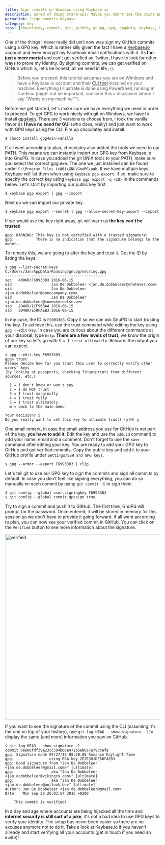 ```yaml
---
title: Sign commits on Windows using Keybase.io
description: Bored of doing stand-ups? Maybe you don't see the point anymore, or feel it's a waste of precious time. We took control by going down a different path.
permalink: /sign-commits-keybase
category: dev
tags: [chocolatey, commit, git, github, gnupg, gpg, gpg4win, keybase, keybase.io, powershell, sign, signature, signing, trusted, windows]
---
```


One of the things I never really did until now was sign my GitHub commits using a GPG key. Which is rather silly given the fact I have a <a href="https://www.keybase.io" target="_blank">Keybase.io</a> account and even encrypt my Facebook email notifications with it. As **I'm just a mere mortal** and can't get verified on Twitter, I have to look for other ways to prove my identity. By signing commits, we can get verified on GitHub which is, let's be honest, all we need in life ;-).

> Before you proceed, this tutorial assumes you are on Windows and have a Keybase.io account and their <a href="https://keybase.io/download"
                              target="_blank">CLI tool</a> installed on your machine. Everything I illustrate is done using PowerShell, running in ConEmu (might not be important, consider this a disclaimer where I say "Works on my machine™").

Before we get started, let's make sure we have everything we need in order to proceed. To get GPG to work nicely with git on Windows, we have to install <a href="https://www.gpg4win.org/" target="_blank">gpg4win</a>. There are 3 versions to choose from, I took the vanilla flavor as **I have no need for GUI** (who does, really) and just want to work with GPG keys using the CLI. Fire up chocolatey and install.

    $ choco install gpg4win-vanilla
    

If all went according to plan, chocolatey also added the tools we need to our PATH. This means we can instantly import our GPG key from Keybase.io into GnuPG. In case you added the git UNIX tools to your PATH, make sure you select the correct gpg.exe. The one we just installed can be found under `C:\Program Files (x86)\GNU\GnuPG\pub`. If we have multiple keys, Keybase will list them when using `keybase pgp export`. If so, make sure to specify the correct key using `keybase pgp export -q <ID>` in the commands below. Let's start by importing our public key first.

    $ keybase pgp export | gpg --import
    

Next up we can import our private key.

    $ keybase pgp export --secret | gpg --allow-secret-key-import --import
    

If we would use the key right away, git will warn us **the key can't be trusted**.

    gpg: WARNING: This key is not certified with a trusted signature!
    gpg:          There is no indication that the signature belongs to the owner.
    

To remedy this, we are going to alter the key and trust it. Get the ID by listing the keys.

    $ gpg --list-secret-keys
    C:/Users/Jan/AppData/Roaming/gnupg/secring.gpg
    ----------------------------------------------
    sec   4096R/F6993303 2016-06-15
    uid                  Jan De Dobbeleer <jan.de.dobbeleer@whatever.com>
    uid                  Jan De Dobbeleer <jan.dedobbeleer@somecompany.com>
    uid                  Jan De Dobbeleer <jan.de.dobbeleer@somewhereelse.be>
    ssb   2048R/1CF963A4 2016-06-15
    ssb   2048R/E50FAEB3 2016-06-15
    

In my case, the ID is `F6993303`. Copy it so we can ask GnuPG to start trusting the key. To achieve this, use the trust command while editing the key using `gpg --edit-key`. In case you are curious about the different commands at your disposal, type `help`. **There are a few levels of trust**, we know the origin of our key so let's go with `5 = I trust ultimately`. Below is the output you can expect.

    $ gpg --edit-key F6993303
    gpg> trust
    Please decide how far you trust this user to correctly verify other users' keys
    (by looking at passports, checking fingerprints from different sources, etc.)
    
      1 = I don't know or won't say
      2 = I do NOT trust
      3 = I trust marginally
      4 = I trust fully
      5 = I trust ultimately
      m = back to the main menu
    
    Your decision? 5
    Do you really want to set this key to ultimate trust? (y/N) y
    

One small remark, in case the email address you use for GitHub is not part of the key, **you have to add it**. Edit the key and use the `adduid` command to add your name, email and a comment. Don't forget to use the `save` command after editing your key. You are ready to add your GPG key to GitHub and get verified commits. Copy the public key and add it to your GitHub profile under `Settings/SSH and GPG keys`.

    $ gpg --armor --export F6993303 | clip
    

Let's tell git to use our GPG key to sign the commits and sign all commits by default. In case you don't feel like signing everything, you can do so manually on each commit by using `git commit -S` to sign them.

    $ git config --global user.signingkey F6993303
    $ git config --global commit.gpgsign true
    

Try to sign a commit and push it to GitHub. The first time, GnuPG will prompt for the password. Once entered, it will be stored in memory for this session so we don't have to provide it going forward. If all went according to plan, you can now see your verified commit in GitHub. You can click on the `Verified` button to see more information about the signature.

<img src="https://herebedragons.io/images/verified.png" alt="verified" width="600" class="alignnone size-medium wp-image-1197" />

If you want to see the signature of the commit using the CLI (assuming it's the one on top of your history), use `git log HEAD --show-signature -1` to display the same (and more) information you saw on GitHub.

    $ git log HEAD --show-signature -1
    commit 66806fdf39a23cc504b66a472b5eb6c7a79ccefe
    gpg: Signature made 09/27/16 08:30:05 Romance Daylight Time
    gpg:                using RSA key 2E2E801DE50FAEB3
    gpg: Good signature from "Jan De Dobbeleer <jan.de.dobbeleer@gmail.com>" [ultimate]
    gpg:                 aka "Jan De Dobbeleer <jan.dedobbeleer@vikingco.com>" [ultimate]
    gpg:                 aka "Jan De Dobbeleer <jan.de.dobbeleer@outlook.be>" [ultimate]
    Author: Jan De Dobbeleer <jan.de.dobbeleer@gmail.com>
    Date:   Mon Sep 26 20:03:57 2016 +0200
    
        This commit is verified!
    

In a day and age where accounts are being hijacked all the time and **internet security is still sort of a joke**, it's not a bad idea to use GPG keys to verify your identity. The setup has never been easier so there are no excuses anymore not to do it. Take a look at Keybase.io if you haven't already and start verifying all your accounts (get in touch if you need an invite)!